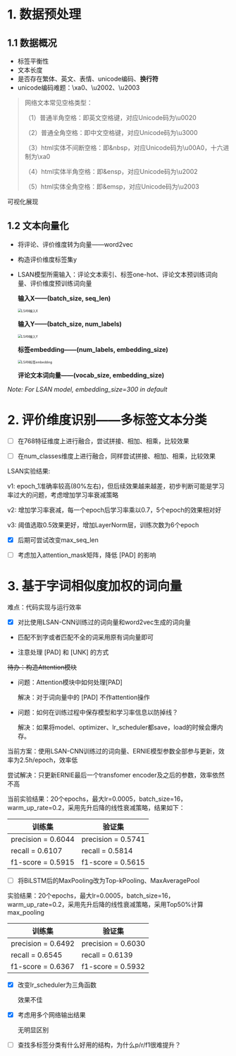# 1. 数据预处理

## 1.1 数据概况

- 标签平衡性
- 文本长度
- 是否存在繁体、英文、表情、unicode编码、**换行符**
- unicode编码难题：\xa0、\u2002、\u2003

> 网络文本常见空格类型：
>
> （1）普通半角空格：即英文空格键，对应Unicode码为\u0020
>
> （2）普通全角空格：即中文空格键，对应Unicode码为\u3000
>
> （3）html实体不间断空格：即&nbsp，对应Unicode码为\u00A0，十六进制为\xa0
>
> （4）html实体半角空格：即&ensp，对应Unicode码为\u2002
>
> （5）html实体全角空格：即&emsp，对应Unicode码为\u2003


可视化展现

## 1.2 文本向量化

- 将评论、评价维度转为向量——word2vec

- 构造评价维度标签集y

- LSAN模型所需输入：评论文本索引、标签one-hot、评论文本预训练词向量、评价维度预训练词向量

  **输入X——(batch_size, seq_len)**

  <img src="F:\研究生\论文\LSAN输入X.jpg" alt="LSAN输入X" style="zoom:50%;" />

  **输入Y——(batch_size, num_labels)**

  <img src="F:\研究生\论文\LSAN输入Y.jpg" alt="LSAN输入Y" style="zoom:50%;" />

  **标签embedding——(num_labels, embedding_size)**

  <img src="F:\研究生\论文\LSAN标签embedding.jpg" alt="LSAN标签embedding" style="zoom:50%;" />

  **评论文本词向量——(vocab_size, embedding_size)**

*Note: For LSAN model, embedding_size=300 in default*



# 2. 评价维度识别——多标签文本分类

- [ ] 在768特征维度上进行融合，尝试拼接、相加、相乘，比较效果

- [ ] 在num_classes维度上进行融合，同样尝试拼接、相加、相乘，比较效果

LSAN实验结果:

v1: epoch_1准确率较高(80%左右)，但后续效果越来越差，初步判断可能是学习率过大的问题，考虑增加学习率衰减策略

v2: 增加学习率衰减，每一个epoch后学习率乘以0.7，5个epoch的效果相对好

v3: 阈值选取0.5效果更好，增加LayerNorm层，训练次数为6个epoch

- [x] 后期可尝试改变max_seq_len
- [ ] 考虑加入attention_mask矩阵，降低 [PAD] 的影响



# 3. 基于字词相似度加权的词向量

难点：代码实现与运行效率

- [x] 对比使用LSAN-CNN训练过的词向量和word2vec生成的词向量

- 匹配不到字或者匹配不全的词采用原有词向量即可

- 注意处理 [PAD] 和 [UNK] 的方式

 

~~待办：构造Attention模块~~

- 问题：Attention模块中如何处理[PAD]

  解决：对于词向量中的 [PAD] 不作attention操作

- 问题：如何在训练过程中保存模型和学习率信息以防掉线？

  解决：如果将model、optimizer、lr_scheduler都save，load的时候会爆内存。



当前方案：使用LSAN-CNN训练过的词向量、ERNIE模型参数全部参与更新，效率为2.5h/epoch，效率低

尝试解决：只更新ERNIE最后一个transfomer encoder及之后的参数，效率依然不高



当前实验结果：20个epochs，最大lr=0.0005，batch_size=16，warm_up_rate=0.2，采用先升后降的线性衰减策略，结果如下：

| 训练集             | 验证集             |
| ------------------ | ------------------ |
| precision = 0.6044 | precision = 0.5741 |
| recall = 0.6107    | recall = 0.5814    |
| f1-score = 0.5915  | f1-score = 0.5615  |



- [ ] 将BiLSTM后的MaxPooling改为Top-kPooling、MaxAveragePool

实验结果：20个epochs，最大lr=0.0005，batch_size=16，warm_up_rate=0.2，采用先升后降的线性衰减策略，采用Top50%计算max_pooling

| 训练集             | 验证集             |
| ------------------ | ------------------ |
| precision = 0.6492 | precision = 0.6030 |
| recall = 0.6545    | recall = 0.6139    |
| f1-score = 0.6367  | f1-score = 0.5932  |



- [x] 改变lr_scheduler为三角函数

  效果不佳



- [x] 考虑用多个网络输出结果

  无明显区别



- [ ] 查找多标签分类有什么好用的结构，为什么p/r/f1很难提升？
